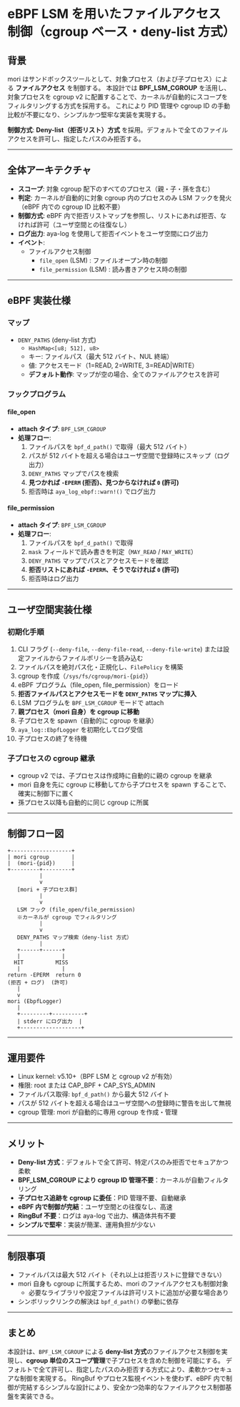# eBPF LSM を用いたファイルアクセス制御（cgroup ベース・deny-list 方式）

## 背景
mori はサンドボックスツールとして、対象プロセス（および子プロセス）による **ファイルアクセス** を制御する。
本設計では **BPF_LSM_CGROUP** を活用し、対象プロセスを cgroup v2 に配置することで、カーネルが自動的にスコープをフィルタリングする方式を採用する。
これにより PID 管理や cgroup ID の手動比較が不要になり、シンプルかつ堅牢な実装を実現する。

**制御方式**: **Deny-list（拒否リスト）方式** を採用。デフォルトで全てのファイルアクセスを許可し、指定したパスのみ拒否する。

---

## 全体アーキテクチャ
- **スコープ**: 対象 cgroup 配下のすべてのプロセス（親・子・孫を含む）
- **判定**: カーネルが自動的に対象 cgroup 内のプロセスのみ LSM フックを発火（eBPF 内での cgroup ID 比較不要）
- **制御方式**: eBPF 内で拒否リストマップを参照し、リストにあれば拒否、なければ許可（ユーザ空間との往復なし）
- **ログ出力**: aya-log を使用して拒否イベントをユーザ空間にログ出力
- **イベント**:
  - ファイルアクセス制御
    - `file_open` (LSM) : ファイルオープン時の制御
    - `file_permission` (LSM) : 読み書きアクセス時の制御

---

## eBPF 実装仕様

### マップ
- `DENY_PATHS` (deny-list 方式)
  - `HashMap<[u8; 512], u8>`
  - キー: ファイルパス（最大 512 バイト、NUL 終端）
  - 値: アクセスモード（1=READ, 2=WRITE, 3=READ|WRITE）
  - **デフォルト動作**: マップが空の場合、全てのファイルアクセスを許可

### フックプログラム
#### file_open
- **attach タイプ**: `BPF_LSM_CGROUP`
- **処理フロー**:
  1. ファイルパスを `bpf_d_path()` で取得（最大 512 バイト）
  2. パスが 512 バイトを超える場合はユーザ空間で登録時にスキップ（ログ出力）
  3. `DENY_PATHS` マップでパスを検索
  4. **見つかれば `-EPERM` (拒否)、見つからなければ `0` (許可)**
  5. 拒否時は `aya_log_ebpf::warn!()` でログ出力

#### file_permission
- **attach タイプ**: `BPF_LSM_CGROUP`
- **処理フロー**:
  1. ファイルパスを `bpf_d_path()` で取得
  2. `mask` フィールドで読み書きを判定（`MAY_READ` / `MAY_WRITE`）
  3. `DENY_PATHS` マップでパスとアクセスモードを確認
  4. **拒否リストにあれば `-EPERM`、そうでなければ `0` (許可)**
  5. 拒否時はログ出力

---

## ユーザ空間実装仕様

### 初期化手順
1. CLI フラグ (`--deny-file`, `--deny-file-read`, `--deny-file-write`) または設定ファイルからファイルポリシーを読み込む
2. ファイルパスを絶対パス化・正規化し、`FilePolicy` を構築
3. cgroup を作成（`/sys/fs/cgroup/mori-{pid}`）
4. eBPF プログラム（file_open, file_permission）をロード
5. **拒否ファイルパスとアクセスモードを `DENY_PATHS` マップに挿入**
6. LSM プログラムを `BPF_LSM_CGROUP` モードで attach
7. **親プロセス（mori 自身）を cgroup に移動**
8. 子プロセスを spawn（自動的に cgroup を継承）
9. `aya_log::EbpfLogger` を初期化してログ受信
10. 子プロセスの終了を待機

### 子プロセスの cgroup 継承
- cgroup v2 では、子プロセスは作成時に自動的に親の cgroup を継承
- mori 自身を先に cgroup に移動してから子プロセスを spawn することで、確実に制御下に置く
- 孫プロセス以降も自動的に同じ cgroup に所属

---

## 制御フロー図

```
+-------------------+
| mori cgroup       |
|  (mori-{pid})     |
+---------+---------+
          |
          v
   [mori + 子プロセス群]
          |
          v
   LSM フック (file_open/file_permission)
   ※カーネルが cgroup でフィルタリング
          |
          v
   DENY_PATHS マップ検索（deny-list 方式）
          |
   +------+------+
   |             |
  HIT          MISS
   |             |
return -EPERM  return 0
(拒否 + ログ)  (許可)
   |
   v
mori (EbpfLogger)
   |
   +---------+----------+
   | stderr にログ出力  |
   +-------------------+
```

---

## 運用要件
- Linux kernel: v5.10+（BPF LSM と cgroup v2 が有効）
- 権限: root または CAP_BPF + CAP_SYS_ADMIN
- ファイルパス取得: `bpf_d_path()` から最大 512 バイト
- パスが 512 バイトを超える場合はユーザ空間への登録時に警告を出して無視
- cgroup 管理: mori が自動的に専用 cgroup を作成・管理

---

## メリット
- **Deny-list 方式**：デフォルトで全て許可、特定パスのみ拒否でセキュアかつ柔軟
- **BPF_LSM_CGROUP により cgroup ID 管理不要**：カーネルが自動フィルタリング
- **子プロセス追跡を cgroup に委任**：PID 管理不要、自動継承
- **eBPF 内で制御が完結**：ユーザ空間との往復なし、高速
- **RingBuf 不要**：ログは aya-log で出力、構造体共有不要
- **シンプルで堅牢**：実装が簡潔、運用負担が少ない

---

## 制限事項
- ファイルパスは最大 512 バイト（それ以上は拒否リストに登録できない）
- mori 自身も cgroup に所属するため、mori のファイルアクセスも制御対象
  - 必要なライブラリや設定ファイルは許可リストに追加が必要な場合あり
- シンボリックリンクの解決は `bpf_d_path()` の挙動に依存

---

## まとめ
本設計は、`BPF_LSM_CGROUP` による **deny-list 方式**のファイルアクセス制御を実現し、**cgroup 単位のスコープ管理**で子プロセスを含めた制御を可能にする。
デフォルトで全て許可し、指定したパスのみ拒否する方式により、柔軟かつセキュアな制御を実現する。
RingBuf やプロセス監視イベントを使わず、eBPF 内で制御が完結するシンプルな設計により、安全かつ効率的なファイルアクセス制御基盤を実装できる。
